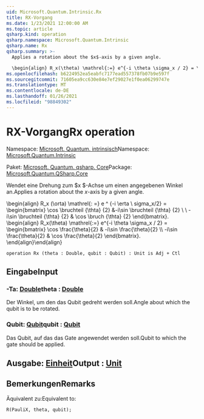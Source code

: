 ```yaml
---
uid: Microsoft.Quantum.Intrinsic.Rx
title: RX-Vorgang
ms.date: 1/23/2021 12:00:00 AM
ms.topic: article
qsharp.kind: operation
qsharp.namespace: Microsoft.Quantum.Intrinsic
qsharp.name: Rx
qsharp.summary: >-
  Applies a rotation about the $x$-axis by a given angle.

  \begin{align} R_x(\theta) \mathrel{:=} e^{-i \theta \sigma_x / 2} = \begin{bmatrix} \cos \frac{\theta}{2} & -i\sin \frac{\theta}{2}  \\\\ -i\sin \frac{\theta}{2} & \cos \frac{\theta}{2} \end{bmatrix}. \end{align}
ms.openlocfilehash: b6224952ea5eabfc7177ead557378fb07b9e597f
ms.sourcegitcommit: 71605ea9cc630e84e7ef29027e1f0ea06299747e
ms.translationtype: MT
ms.contentlocale: de-DE
ms.lasthandoff: 01/26/2021
ms.locfileid: "98849302"
---
```

# <a name="rx-operation"></a><span data-ttu-id="3ab75-102">RX-Vorgang</span><span class="sxs-lookup"><span data-stu-id="3ab75-102">Rx operation</span></span>

<span data-ttu-id="3ab75-103">Namespace: [Microsoft. Quantum. intrinsisch](xref:Microsoft.Quantum.Intrinsic)</span><span class="sxs-lookup"><span data-stu-id="3ab75-103">Namespace: [Microsoft.Quantum.Intrinsic](xref:Microsoft.Quantum.Intrinsic)</span></span>

<span data-ttu-id="3ab75-104">Paket: [Microsoft. Quantum. qsharp. Core](https://nuget.org/packages/Microsoft.Quantum.QSharp.Core)</span><span class="sxs-lookup"><span data-stu-id="3ab75-104">Package: [Microsoft.Quantum.QSharp.Core](https://nuget.org/packages/Microsoft.Quantum.QSharp.Core)</span></span>


<span data-ttu-id="3ab75-105">Wendet eine Drehung zum $x $-Achse um einen angegebenen Winkel an.</span><span class="sxs-lookup"><span data-stu-id="3ab75-105">Applies a rotation about the $x$-axis by a given angle.</span></span>

<span data-ttu-id="3ab75-106">\begin{align} R_x (\orta) \mathrel{: =} e ^ {-i \erta \ sigma_x/2} = \begin{bmatrix} \cos \bruchteil {\thta} {2} &-i\sin \bruchteil {\thta} {2} \\ \\ -i\sin \bruchteil {\thta} {2} & \cos \bruch {\thta} {2} \end{bmatrix}.  </span><span class="sxs-lookup"><span data-stu-id="3ab75-106">\begin{align} R_x(\theta) \mathrel{:=} e^{-i \theta \sigma_x / 2} = \begin{bmatrix} \cos \frac{\theta}{2} & -i\sin \frac{\theta}{2}  \\\\ -i\sin \frac{\theta}{2} & \cos \frac{\theta}{2} \end{bmatrix}.</span></span>
<span data-ttu-id="3ab75-107">\end{align}</span><span class="sxs-lookup"><span data-stu-id="3ab75-107">\end{align}</span></span>

```qsharp
operation Rx (theta : Double, qubit : Qubit) : Unit is Adj + Ctl
```


## <a name="input"></a><span data-ttu-id="3ab75-108">Eingabe</span><span class="sxs-lookup"><span data-stu-id="3ab75-108">Input</span></span>

### <a name="theta--double"></a><span data-ttu-id="3ab75-109">-Ta: [Double](xref:microsoft.quantum.lang-ref.double)</span><span class="sxs-lookup"><span data-stu-id="3ab75-109">theta : [Double](xref:microsoft.quantum.lang-ref.double)</span></span>

<span data-ttu-id="3ab75-110">Der Winkel, um den das Qubit gedreht werden soll.</span><span class="sxs-lookup"><span data-stu-id="3ab75-110">Angle about which the qubit is to be rotated.</span></span>


### <a name="qubit--qubit"></a><span data-ttu-id="3ab75-111">Qubit: [Qubit](xref:microsoft.quantum.lang-ref.qubit)</span><span class="sxs-lookup"><span data-stu-id="3ab75-111">qubit : [Qubit](xref:microsoft.quantum.lang-ref.qubit)</span></span>

<span data-ttu-id="3ab75-112">Das Qubit, auf das das Gate angewendet werden soll.</span><span class="sxs-lookup"><span data-stu-id="3ab75-112">Qubit to which the gate should be applied.</span></span>



## <a name="output--unit"></a><span data-ttu-id="3ab75-113">Ausgabe: [Einheit](xref:microsoft.quantum.lang-ref.unit)</span><span class="sxs-lookup"><span data-stu-id="3ab75-113">Output : [Unit](xref:microsoft.quantum.lang-ref.unit)</span></span>



## <a name="remarks"></a><span data-ttu-id="3ab75-114">Bemerkungen</span><span class="sxs-lookup"><span data-stu-id="3ab75-114">Remarks</span></span>

<span data-ttu-id="3ab75-115">Äquivalent zu:</span><span class="sxs-lookup"><span data-stu-id="3ab75-115">Equivalent to:</span></span>

```qsharp
R(PauliX, theta, qubit);
```